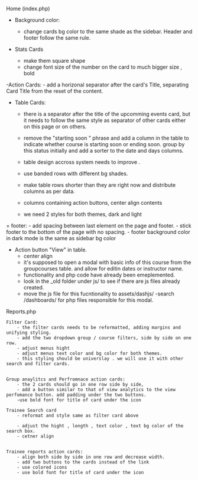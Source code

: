 Home (index.php)

- Background color:
    - change cards bg color to the same shade as the sidebar. Header and footer follow the same rule.


- Stats Cards
    - make them square shape
    - change font size of the number on the card to much bigger size , bold


-Action Cards:
    - add a horizonal separator after the card's Title, separating Card Title from the reset of the content.


- Table Cards:
    - there is a separator after the title of the upcomming events card, but it needs to follow the same style as separator of other cards either on this page or on others.

    - remove the "starting soon " phrase and add a column in the table to indicate whether course is starting soon or ending soon. group by this status initially and add a sorter to the date and days columns.
    - table design accross system needs to improve . 
    - use banded rows with different bg shades. 
    - make table rows shorter than they are right now and distribute columns as per data. 
    - columns containing action buttons, center align contents
    - we need 2 styles for both themes, dark and light


= footer:
    - add spacing between last element on the page and footer. 
    - stick footer to the bottom of the page with no spacing.
    - footer background color in dark mode is the same as sidebar bg color

- Action button "View" in table.
    - center align
    - it's supposed to open a modal with basic info of this course from the groupcourses table. and allow for editin dates or instructor name.
    - functionality and php code have already been emeplemented. 
    - look in the _old folder under js/ to see if there are js files already created. 
    - move the js file for this fucntionality to assets/dashjs/ 
    -search /dashboards/ for php files responsible for this modal.



Reports.php

    Filter Card:
        - the filter cards needs to be reformatted, adding margins and unifying styling. 
        - add the two dropdown group / course filters, side by side on one row. 
        - adjust menus hight
        - adjust menus text color and bg color for both themes.
        - this styling should be universlay . we will use it with other search and filter cards.


    Group anaylitcs and Perfromnace action cards:
        - the 2 cards should go in one row side by side, 
        - add a button similar to that of view analytics to the view perfomance button. add padding under the two buttons. 
        -use bold font for title of card under the icon

    Trainee Search card
        - reformat and style same as filter card above

        - adjust the hight , length , text color , text bg color of the search box. 
        - cetner align


    Trainee reports action cards:
        - align both side by side in one row and decrease width.
        - add two buttons to the cards instead of the link
        - use colored icons
        - use bold font for title of card under the icon

